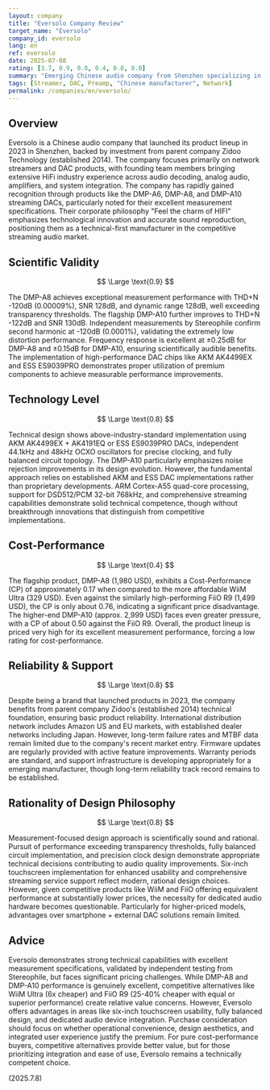 ```yaml
---
layout: company
title: "Eversolo Company Review"
target_name: "Eversolo"
company_id: eversolo
lang: en
ref: eversolo
date: 2025-07-08
rating: [3.7, 0.9, 0.8, 0.4, 0.8, 0.8]
summary: "Emerging Chinese audio company from Shenzhen specializing in streaming DACs. Shows strong technical capabilities with DMP-A8 and DMP-A10 featuring excellent measurement specs using AKM and ESS DACs, but faces pricing pressure from competitive alternatives."
tags: [Streamer, DAC, Preamp, "Chinese manufacturer", Network]
permalink: /companies/en/eversolo/
---
```


## Overview

Eversolo is a Chinese audio company that launched its product lineup in 2023 in Shenzhen, backed by investment from parent company Zidoo Technology (established 2014). The company focuses primarily on network streamers and DAC products, with founding team members bringing extensive HiFi industry experience across audio decoding, analog audio, amplifiers, and system integration. The company has rapidly gained recognition through products like the DMP-A6, DMP-A8, and DMP-A10 streaming DACs, particularly noted for their excellent measurement specifications. Their corporate philosophy "Feel the charm of HIFI" emphasizes technological innovation and accurate sound reproduction, positioning them as a technical-first manufacturer in the competitive streaming audio market.

## Scientific Validity

$$ \Large \text{0.9} $$

The DMP-A8 achieves exceptional measurement performance with THD+N -120dB (0.00009%), SNR 128dB, and dynamic range 128dB, well exceeding transparency thresholds. The flagship DMP-A10 further improves to THD+N -122dB and SNR 130dB. Independent measurements by Stereophile confirm second harmonic at -120dB (0.0001%), validating the extremely low distortion performance. Frequency response is excellent at ±0.25dB for DMP-A8 and ±0.15dB for DMP-A10, ensuring scientifically audible benefits. The implementation of high-performance DAC chips like AKM AK4499EX and ESS ES9039PRO demonstrates proper utilization of premium components to achieve measurable performance improvements.

## Technology Level

$$ \Large \text{0.8} $$

Technical design shows above-industry-standard implementation using AKM AK4499EX + AK4191EQ or ESS ES9039PRO DACs, independent 44.1kHz and 48kHz OCXO oscillators for precise clocking, and fully balanced circuit topology. The DMP-A10 particularly emphasizes noise rejection improvements in its design evolution. However, the fundamental approach relies on established AKM and ESS DAC implementations rather than proprietary developments. ARM Cortex-A55 quad-core processing, support for DSD512/PCM 32-bit 768kHz, and comprehensive streaming capabilities demonstrate solid technical competence, though without breakthrough innovations that distinguish from competitive implementations.

## Cost-Performance

$$ \Large \text{0.4} $$

The flagship product, DMP-A8 (1,980 USD), exhibits a Cost-Performance (CP) of approximately 0.17 when compared to the more affordable WiiM Ultra (329 USD). Even against the similarly high-performing FiiO R9 (1,499 USD), the CP is only about 0.76, indicating a significant price disadvantage. The higher-end DMP-A10 (approx. 2,999 USD) faces even greater pressure, with a CP of about 0.50 against the FiiO R9. Overall, the product lineup is priced very high for its excellent measurement performance, forcing a low rating for cost-performance.

## Reliability & Support

$$ \Large \text{0.8} $$

Despite being a brand that launched products in 2023, the company benefits from parent company Zidoo's (established 2014) technical foundation, ensuring basic product reliability. International distribution network includes Amazon US and EU markets, with established dealer networks including Japan. However, long-term failure rates and MTBF data remain limited due to the company's recent market entry. Firmware updates are regularly provided with active feature improvements. Warranty periods are standard, and support infrastructure is developing appropriately for a emerging manufacturer, though long-term reliability track record remains to be established.

## Rationality of Design Philosophy

$$ \Large \text{0.8} $$

Measurement-focused design approach is scientifically sound and rational. Pursuit of performance exceeding transparency thresholds, fully balanced circuit implementation, and precision clock design demonstrate appropriate technical decisions contributing to audio quality improvements. Six-inch touchscreen implementation for enhanced usability and comprehensive streaming service support reflect modern, rational design choices. However, given competitive products like WiiM and FiiO offering equivalent performance at substantially lower prices, the necessity for dedicated audio hardware becomes questionable. Particularly for higher-priced models, advantages over smartphone + external DAC solutions remain limited.

## Advice

Eversolo demonstrates strong technical capabilities with excellent measurement specifications, validated by independent testing from Stereophile, but faces significant pricing challenges. While DMP-A8 and DMP-A10 performance is genuinely excellent, competitive alternatives like WiiM Ultra (6x cheaper) and FiiO R9 (25-40% cheaper with equal or superior performance) create relative value concerns. However, Eversolo offers advantages in areas like six-inch touchscreen usability, fully balanced design, and dedicated audio device integration. Purchase consideration should focus on whether operational convenience, design aesthetics, and integrated user experience justify the premium. For pure cost-performance buyers, competitive alternatives provide better value, but for those prioritizing integration and ease of use, Eversolo remains a technically competent choice.

(2025.7.8)